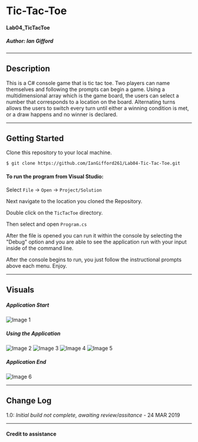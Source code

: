 # Tic-Tac-Toe
#### Lab04_TicTacToe
##### *Author: Ian Gifford*

------------------------------

## Description

This is a C# console game that is tic tac toe. Two players can name themselves and following the prompts can begin a game. Using a multidimensional array which is the game board, the users can select a number that corresponds to a location on the board. Alternating turns allows the users to switch every turn until either a winning condition is met, or a draw happens and no winner is declared. 

------------------------------

## Getting Started
Clone this repository to your local machine.
```
$ git clone https://github.com/IanGifford261/Lab04-Tic-Tac-Toe.git
```
#### To run the program from Visual Studio:
Select ```File``` -> ```Open``` -> ```Project/Solution```

Next navigate to the location you cloned the Repository.

Double click on the ```TicTacToe``` directory.

Then select and open ```Program.cs```

After the file is opened you can run it within the console by selecting the "Debug" option and you are able to see the application run with your input inside of the command line.

After the console begins to run, you just follow the instructional prompts above each menu.
Enjoy.

------------------------------

## Visuals

##### Application Start
![Image 1]()
##### Using the Application
![Image 2]()
![Image 3]()
![Image 4]()
![Image 5]()
##### Application End
![Image 6]()

------------------------------

## Change Log
1.0: *Initial build not complete, awaiting review/assitance* - 24 MAR 2019



------------------------------
#### Credit to assistance ####
